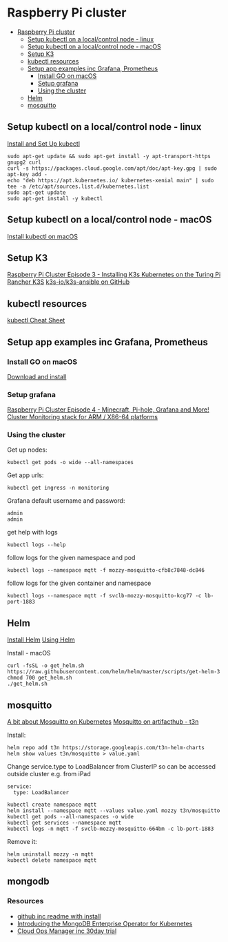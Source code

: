 # Raspberry Pi cluster

- [Raspberry Pi cluster](#raspberry-pi-cluster)
  - [Setup kubectl on a local/control node - linux](#setup-kubectl-on-a-localcontrol-node---linux)
  - [Setup kubectl on a local/control node - macOS](#setup-kubectl-on-a-localcontrol-node---macos)
  - [Setup K3](#setup-k3)
  - [kubectl resources](#kubectl-resources)
  - [Setup app examples inc Grafana, Prometheus](#setup-app-examples-inc-grafana-prometheus)
    - [Install GO on macOS](#install-go-on-macos)
    - [Setup grafana](#setup-grafana)
    - [Using the cluster](#using-the-cluster)
  - [Helm](#helm)
  - [mosquitto](#mosquitto)

## Setup kubectl on a local/control node - linux

[Install and Set Up kubectl](https://kubernetes.io/docs/tasks/tools/install-kubectl/)

```
sudo apt-get update && sudo apt-get install -y apt-transport-https gnupg2 curl
curl -s https://packages.cloud.google.com/apt/doc/apt-key.gpg | sudo apt-key add -
echo "deb https://apt.kubernetes.io/ kubernetes-xenial main" | sudo tee -a /etc/apt/sources.list.d/kubernetes.list
sudo apt-get update
sudo apt-get install -y kubectl
```

## Setup kubectl on a local/control node - macOS

[Install kubectl on macOS](https://kubernetes.io/docs/tasks/tools/install-kubectl/#install-kubectl-on-macos)

## Setup K3

[Raspberry Pi Cluster Episode 3 - Installing K3s Kubernetes on the Turing Pi](https://www.jeffgeerling.com/blog/2020/installing-k3s-kubernetes-on-turing-pi-raspberry-pi-cluster-episode-3)
[Rancher K3S](https://k3s.io)
[k3s-io/k3s-ansible on GitHub](https://github.com/k3s-io/k3s-ansible)

## kubectl resources

[kubectl Cheat Sheet](https://kubernetes.io/docs/reference/kubectl/cheatsheet/)

## Setup app examples inc Grafana, Prometheus

### Install GO on macOS

[Download and install](https://golang.org/doc/install)

### Setup grafana

[Raspberry Pi Cluster Episode 4 - Minecraft, Pi-hole, Grafana and More!](https://www.jeffgeerling.com/blog/2020/raspberry-pi-cluster-episode-4-minecraft-pi-hole-grafana-and-more)
[Cluster Monitoring stack for ARM / X86-64 platforms](https://github.com/carlosedp/cluster-monitoring)

### Using the cluster

Get up nodes:

```
kubectl get pods -o wide --all-namespaces
```

Get app urls:

```
kubectl get ingress -n monitoring
```

Grafana default username and password:

```
admin
admin
```

get help with logs

```
kubectl logs --help
```

follow logs for the given namespace and pod

```
kubectl logs --namespace mqtt -f mozzy-mosquitto-cfb8c7848-dc846
```

follow logs for the given container and namespace

```
kubectl logs --namespace mqtt -f svclb-mozzy-mosquitto-kcg77 -c lb-port-1883
```

## Helm

[Install Helm](https://helm.sh/docs/intro/install/)
[Using Helm](https://helm.sh/docs/intro/using_helm/)

Install - macOS
```
curl -fsSL -o get_helm.sh https://raw.githubusercontent.com/helm/helm/master/scripts/get-helm-3
chmod 700 get_helm.sh
./get_helm.sh
```


## mosquitto


[A bit about Mosquitto on Kubernetes](https://gbaeke.gitbooks.io/open-source-iot/content/chapter1.html)
[Mosquitto on artifacthub - t3n](https://artifacthub.io/packages/helm/t3n/mosquitto)

Install:

```
helm repo add t3n https://storage.googleapis.com/t3n-helm-charts
helm show values t3n/mosquitto > value.yaml
```

Change service.type to LoadBalancer from ClusterIP so can be accessed outside cluster e.g. from iPad
```
service:
  type: LoadBalancer
```


```
kubectl create namespace mqtt
helm install --namespace mqtt --values value.yaml mozzy t3n/mosquitto
kubectl get pods --all-namespaces -o wide
kubectl get services --namespace mqtt
kubectl logs -n mqtt -f svclb-mozzy-mosquitto-664bm -c lb-port-1883
```

Remove it:

```
helm uninstall mozzy -n mqtt
kubectl delete namespace mqtt
```

## mongodb

### Resources

+ [github inc readme with install](https://github.com/mongodb/mongodb-enterprise-kubernetes.git)
+ [Introducing the MongoDB Enterprise Operator for Kubernetes](https://www.mongodb.com/blog/post/introducing-the-mongodb-enterprise-operator-for-kubernetes)
+ [Cloud Ops Manager inc 30day trial](https://cloud.mongodb.com/)
